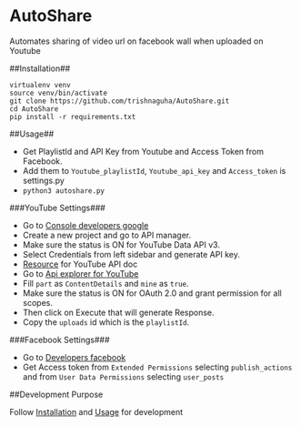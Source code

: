 AutoShare
===========

Automates sharing of video url on facebook wall when uploaded on Youtube

##Installation##

    virtualenv venv
    source venv/bin/activate
    git clone https://github.com/trishnaguha/AutoShare.git
    cd AutoShare
    pip install -r requirements.txt

##Usage##

* Get PlaylistId and API Key from Youtube and Access Token from Facebook.
* Add them to `Youtube_playlistId`, `Youtube_api_key` and `Access_token` is settings.py
* `python3 autoshare.py`

###YouTube Settings###

* Go to [Console developers google](https://console.developers.google.com)
* Create a new project and go to API manager.
* Make sure the status is ON for YouTube Data API v3.
* Select Credentials from left sidebar and generate API key.
* [Resource](https://developers.google.com/youtube/registering_an_application) for YouTube API doc
* Go to [Api explorer for YouTube](https://developers.google.com/apis-explorer/#p/youtube/v3/youtube.channels.list)
* Fill `part` as `ContentDetails` and `mine` as `true`.
* Make sure the status is ON for OAuth 2.0 and grant permission for all scopes.
* Then click on Execute that will generate Response.
* Copy the `uploads` id which is the `playlistId`.

###Facebook Settings###

* Go to [Developers facebook](https://developers.facebook.com/tools/explorer)
* Get Access token from `Extended Permissions` selecting `publish_actions` and from `User Data Permissions` selecting `user_posts`

##Development Purpose

Follow [Installation](https://github.com/trishnaguha/AutoShare#installation) and [Usage](https://github.com/trishnaguha/AutoShare#usage) for development
